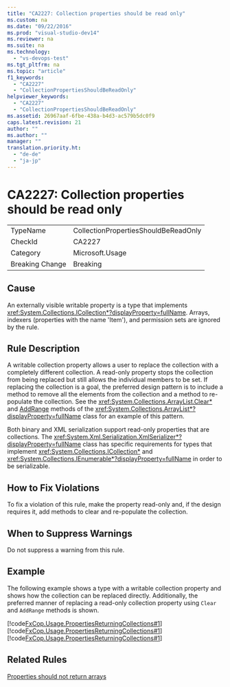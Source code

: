 ```yaml
---
title: "CA2227: Collection properties should be read only"
ms.custom: na
ms.date: "09/22/2016"
ms.prod: "visual-studio-dev14"
ms.reviewer: na
ms.suite: na
ms.technology: 
  - "vs-devops-test"
ms.tgt_pltfrm: na
ms.topic: "article"
f1_keywords: 
  - "CA2227"
  - "CollectionPropertiesShouldBeReadOnly"
helpviewer_keywords: 
  - "CA2227"
  - "CollectionPropertiesShouldBeReadOnly"
ms.assetid: 26967aaf-6fbe-438a-b4d3-ac579b5dc0f9
caps.latest.revision: 21
author: ""
ms.author: ""
manager: ""
translation.priority.ht: 
  - "de-de"
  - "ja-jp"
---
```

# CA2227: Collection properties should be read only
|||  
|-|-|  
|TypeName|CollectionPropertiesShouldBeReadOnly|  
|CheckId|CA2227|  
|Category|Microsoft.Usage|  
|Breaking Change|Breaking|  
  
## Cause  
 An externally visible writable property is a type that implements <xref:System.Collections.ICollection*?displayProperty=fullName>. Arrays, indexers (properties with the name 'Item'), and permission sets are ignored by the rule.  
  
## Rule Description  
 A writable collection property allows a user to replace the collection with a completely different collection. A read-only property stops the collection from being replaced but still allows the individual members to be set. If replacing the collection is a goal, the preferred design pattern is to include a method to remove all the elements from the collection and a method to re-populate the collection. See the <xref:System.Collections.ArrayList.Clear*> and [AddRange](assetId:///M:System.Collections.ArrayList.AddRange(System.Collections.ICollection)?qualifyHint=False&autoUpgrade=True) methods of the <xref:System.Collections.ArrayList*?displayProperty=fullName> class for an example of this pattern.  
  
 Both binary and XML serialization support read-only properties that are collections. The <xref:System.Xml.Serialization.XmlSerializer*?displayProperty=fullName> class has specific requirements for types that implement <xref:System.Collections.ICollection*> and <xref:System.Collections.IEnumerable*?displayProperty=fullName> in order to be serializable.  
  
## How to Fix Violations  
 To fix a violation of this rule, make the property read-only and, if the design requires it, add methods to clear and re-populate the collection.  
  
## When to Suppress Warnings  
 Do not suppress a warning from this rule.  
  
## Example  
 The following example shows a type with a writable collection property and shows how the collection can be replaced directly. Additionally, the preferred manner of replacing a read-only collection property using `Clear` and `AddRange` methods is shown.  
  
 [!code[FxCop.Usage.PropertiesReturningCollections#1](../vs140/codesnippet/CSharp/ca2227--collection-properties-should-be-read-only_1.cs)]
[!code[FxCop.Usage.PropertiesReturningCollections#1](../vs140/codesnippet/VisualBasic/ca2227--collection-properties-should-be-read-only_1.vb)]
[!code[FxCop.Usage.PropertiesReturningCollections#1](../vs140/codesnippet/CPP/ca2227--collection-properties-should-be-read-only_1.cpp)]  
  
## Related Rules  
 [Properties should not return arrays](../vs140/ca1819--properties-should-not-return-arrays.md)